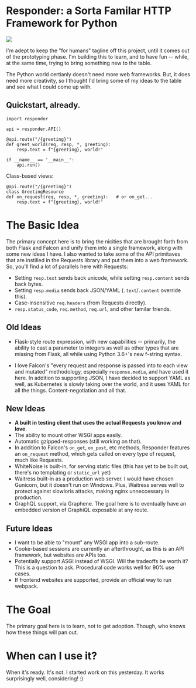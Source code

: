# Responder: a Sorta Familar HTTP Framework for Python

![](https://farm2.staticflickr.com/1937/30196007887_604e2f10d8_k_d.jpg)

I'm adept to keep the "for humans" tagline off this project, until it comes out of the prototyping phase. I'm building this to learn, and to have fun -- while, at the same time, trying to bring something new to the table.

The Python world certianly doesn't need more web frameworks. But, it does need more creativity, so I thought I'd bring some of my ideas to the table and see what I could come up with.

## Quickstart, already.

    import responder

    api = responder.API()

    @api.route("/{greeting}")
    def greet_world(req, resp, *, greeting):
        resp.text = f"{greeting}, world!"

    if __name__ == '__main__':
        api.run()

Class-based views:

    @api.route("/{greeting}")
    class GreetingResource
    def on_request(req, resp, *, greeting):   # or on_get...
        resp.text = f"{greeting}, world!"


# The Basic Idea

The primary concept here is to bring the nicities that are brought forth from both Flask and Falcon and unify them into a single framework, along with some new ideas I have. I also wanted to take some of the API primitaves that are instilled in the Requests library and put them into a web framework. So, you'll find a lot of parallels here with Requests:

- Setting `resp.text` sends back unicode, while setting `resp.content` sends back bytes.
- Setting `resp.media` sends back JSON/YAML (`.text`/`.content` override this).
- Case-insensitive `req.headers` (from Requests directly).
- `resp.status_code`, `req.method`, `req.url`, and other familar friends.


## Old Ideas

- Flask-style route expression, with new capabilities -- primarily, the ability to cast a parameter to integers as well as other types that are missing from Flask, all while using Python 3.6+'s new f-string syntax.

- I love Falcon's "every request and response is passed into to each view and mutated" methodology, especially `response.media`, and have used it here. In addition to supporting JSON, I have decided to support YAML as well, as Kubernetes is slowly taking over the world, and it uses YAML for all the things. Content-negotiation and all that.

## New Ideas

- **A built in testing client that uses the actual Requests you know and love**.
- The ability to mount other WSGI apps easily.
- Automatic gzipped-responses (still working on that).
- In addition to Falcon's `on_get`, `on_post`, etc methods, Responder features an `on_request` method, which gets called on every type of request, much like Requests.
- WhiteNoise is built-in, for serving static files (this has yet to be built out, there's no templating or `static_url` yet)
- Waitress built-in as a production web server. I would have chosen Gunicorn, but it doesn't run on Windows. Plus, Waitress serves well to protect against slowloris attacks, making nginx unneccessary in production.
- GraphQL support, via Graphene. The goal here is to eventually have an embedded version of GraphiQL exposable at any route.

## Future Ideas

- I want to be able to "mount" any WSGI app into a sub-route.
- Cooke-based sessions are currently an afterthrought, as this is an API framework, but websites are APIs too.
- Potentially support ASGI instead of WSGI. Will the tradeoffs be worth it? This is a question to ask. Procedural code works well for 90% use cases.
- If frontend websites are supported, provide an official way to run webpack.

# The Goal

The primary goal here is to learn, not to get adoption. Though, who knows how these things will pan out.

# When can I use it?

When it's ready. It's not. I started work on this yesterday. It works surprisingly well, considering! :)
